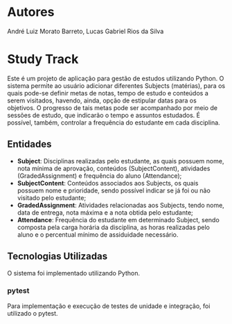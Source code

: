 # Autores
André Luiz Morato Barreto, Lucas Gabriel Rios da Silva

# Study Track
Este é um projeto de aplicação para gestão de estudos utilizando Python. 
O sistema permite ao usuário adicionar diferentes Subjects (matérias), para os quais pode-se definir metas de notas, tempo de estudo
e conteúdos a serem visitados, havendo, ainda, opção de estipular datas para os objetivos. O progresso de tais metas pode ser acompanhado
por meio de sessões de estudo, que indicarão o tempo e assuntos estudados. É possível, também, controlar a frequência do estudante em cada
disciplina.

## Entidades
- **Subject**: Disciplinas realizadas pelo estudante, as quais possuem nome, nota mínima de aprovação, conteúdos (SubjectContent), atividades (GradedAssignment) e frequência do aluno (Attendance);
- **SubjectContent**: Conteúdos associados aos Subjects, os quais possuem nome e prioridade, sendo possível indicar se já foi ou não visitado pelo estudante;
- **GradedAssignment**: Atividades relacionadas aos Subjects, tendo nome, data de entrega, nota máxima e a nota obtida pelo estudante;
- **Attendance**: Frequência do estudante em determinado Subject, sendo composta pela carga horária da disciplina, as horas realizadas pelo aluno e o
percentual mínimo de assiduidade necessário.

## Tecnologias Utilizadas
O sistema foi implementado utilizando Python.

### pytest
Para implementação e execução de testes de unidade e integração, foi utilizado o pytest.
